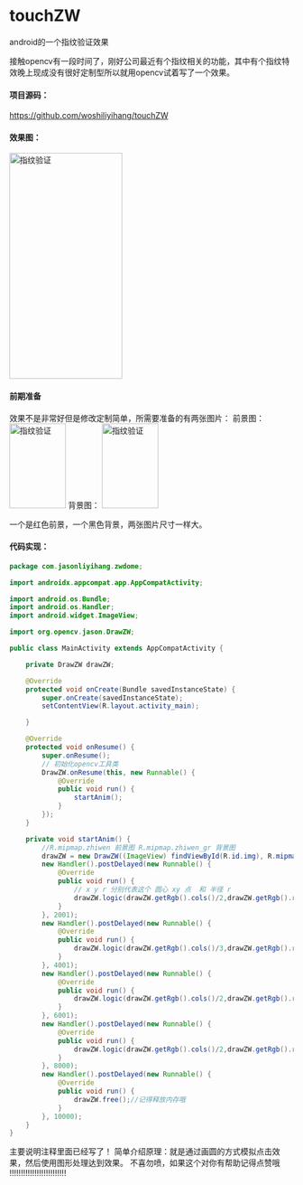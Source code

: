 # touchZW
android的一个指纹验证效果



接触opencv有一段时间了，刚好公司最近有个指纹相关的功能，其中有个指纹特效晚上现成没有很好定制型所以就用opencv试着写了一个效果。

#### 项目源码：
https://github.com/woshiliyihang/touchZW

#### 效果图：
<img src="https://img2020.cnblogs.com/blog/632138/202007/632138-20200723095617002-1173835970.gif" width = "200" height = "400" alt="指纹验证" />

#### 前期准备
效果不是非常好但是修改定制简单，所需要准备的有两张图片：
前景图：
<img src="https://img2020.cnblogs.com/blog/632138/202007/632138-20200723095642204-1934060842.png" width = "100" height = "150" alt="指纹验证" />
背景图：
<img src="https://img2020.cnblogs.com/blog/632138/202007/632138-20200723095649749-166028841.png" width = "100" height = "150" alt="指纹验证" />

一个是红色前景，一个黑色背景，两张图片尺寸一样大。


#### 代码实现：

```java
package com.jasonliyihang.zwdome;

import androidx.appcompat.app.AppCompatActivity;

import android.os.Bundle;
import android.os.Handler;
import android.widget.ImageView;

import org.opencv.jason.DrawZW;

public class MainActivity extends AppCompatActivity {

    private DrawZW drawZW;

    @Override
    protected void onCreate(Bundle savedInstanceState) {
        super.onCreate(savedInstanceState);
        setContentView(R.layout.activity_main);

    }

    @Override
    protected void onResume() {
        super.onResume();
        // 初始化opencv工具类
        DrawZW.onResume(this, new Runnable() {
            @Override
            public void run() {
                startAnim();
            }
        });
    }

    private void startAnim() {
        //R.mipmap.zhiwen 前景图 R.mipmap.zhiwen_gr 背景图
        drawZW = new DrawZW((ImageView) findViewById(R.id.img), R.mipmap.zhiwen, R.mipmap.zhiwen_gr);
        new Handler().postDelayed(new Runnable() {
            @Override
            public void run() {
                // x y r 分别代表这个 圆心 xy 点  和 半径 r
                drawZW.logic(drawZW.getRgb().cols()/2,drawZW.getRgb().rows()/2, (int) (drawZW.getRgb().cols()*0.4f), 700);
            }
        }, 2001);
        new Handler().postDelayed(new Runnable() {
            @Override
            public void run() {
                drawZW.logic(drawZW.getRgb().cols()/3,drawZW.getRgb().rows()/3,drawZW.getRgb().cols()/3, 700);
            }
        }, 4001);
        new Handler().postDelayed(new Runnable() {
            @Override
            public void run() {
                drawZW.logic(drawZW.getRgb().cols()/2,drawZW.getRgb().rows()/4*3, (int) (drawZW.getRgb().cols()*0.7f), 700);
            }
        }, 6001);
        new Handler().postDelayed(new Runnable() {
            @Override
            public void run() {
                drawZW.logic(drawZW.getRgb().cols()/2,drawZW.getRgb().rows()/4,drawZW.getRgb().cols()*2, 700);
            }
        }, 8000);
        new Handler().postDelayed(new Runnable() {
            @Override
            public void run() {
                drawZW.free();//记得释放内存哦
            }
        }, 10000);
    }
}
```

主要说明注释里面已经写了！
简单介绍原理：就是通过画圆的方式模拟点击效果，然后使用图形处理达到效果。
不喜勿喷，如果这个对你有帮助记得点赞哦 !!!!!!!!!!!!!!!!!!!!!!!!!
